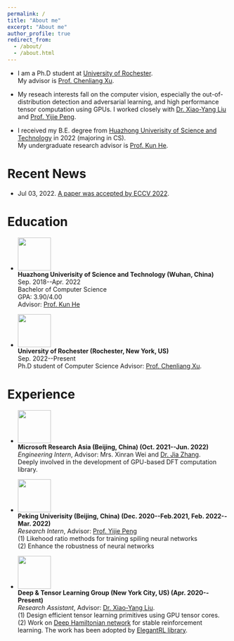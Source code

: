 ```yaml
---
permalink: /
title: "About me"
excerpt: "About me"
author_profile: true
redirect_from: 
  - /about/
  - /about.html
---
```

* I am a Ph.D student at [University of Rochester](https://www.rochester.edu/). <br>
My advisor is [Prof. Chenliang Xu](https://www.cs.rochester.edu/~cxu22/).

* My reseach interests fall on the computer vision, especially the out-of-distribution detection and adversarial learning,  and high performance tensor computation using GPUs. I worked closely with [Dr. Xiao-Yang Liu](https://scholar.google.com/citations?user=C83b8ncAAAAJ) and [Prof. Yijie Peng](https://scholar.google.com/citations?user=J9FPMToAAAAJ). 

* I received my B.E. degree from [Huazhong Univerisity of Science and Technology](http://english.hust.edu.cn/) in 2022 (majoring in CS).<br>
My undergraduate research advisor is [Prof. Kun He](https://scholar.google.com/citations?user=YTQnGJsAAAAJ).

# Recent News
* Jul 03, 2022. [A paper was accepted by ECCV 2022](https://github.com/xiaosen-wang/TA).


# Education
* <img width="75" height="75" src="https://zhangaipi.github.io/images/hust.png"/> <br>
<b>Huazhong Univerisity of Science and Technology (Wuhan, China) </b> <br>
Sep. 2018--Apr. 2022<br>
Bachelor of Computer Science<br>
GPA: 3.90/4.00 <br>
Advisor: [Prof. Kun He](https://scholar.google.com/citations?user=YTQnGJsAAAAJ)<br>


* <img width="75" height="75" src="https://zhangaipi.github.io/images/ur.jpg"/> <br>
<b>University of Rochester (Rochester, New York, US)</b> <br>
Sep. 2022--Present<br>
Ph.D student of Computer Science
Advisor: [Prof. Chenliang Xu](https://www.cs.rochester.edu/~cxu22/). <br>

# Experience
* <img width="75" height="75" src="https://zhangaipi.github.io/images/msra.png"/> <br>
<b>Microsoft Research Asia (Beijing, China) (Oct. 2021--Jun. 2022) </b> <br>
<i>Engineering Intern</i>, Advisor: Mrs. Xinran Wei and [Dr. Jia Zhang](https://jialrs.github.io/home/). <br>
Deeply involved in the development of GPU-based DFT computation library.<br>

* <img width="75" height="75" src="https://zhangaipi.github.io/images/pku.jpg"/> <br>
<b>Peking Univerisity (Beijing, China) (Dec. 2020--Feb.2021, Feb. 2022--Mar. 2022)</b> <br>
<i>Research Intern</i>, Advisor: [Prof. Yijie Peng](https://scholar.google.com/citations?user=J9FPMToAAAAJ) <br>
(1) Likehood ratio methods for training spiling neural networks<br>
(2) Enhance the robustness of neural networks <br>

* <img width="75" height="75" src="https://zhangaipi.github.io/images/ai4finrl.png"/> <br>
<b>Deep & Tensor Learning Group (New York City, US) (Apr. 2020--Present) </b> <br>
<i>Research Assistant</i>, Advisor: [Dr. Xiao-Yang Liu](https://scholar.google.com/citations?user=C83b8ncAAAAJ).<br>
(1) Design efficient tensor learning primitives using GPU tensor cores.<br>
(2) Work on [Deep Hamiltonian network](https://tensorworkshop.github.io/NeurIPS2021/accepted_papers/DHN_Variational_RL_27.pdf#:~:text=Deep%20variational%20reinforcement%20learning%20by%20optimiz-%20ing%20Hamiltonian,the%20Hamiltonian%20equation%20to%20obtain%20the%20policy%20network.) for stable reinforcement learning. The work has been adopted by [ElegantRL library](https://github.com/AI4Finance-Foundation/ElegantRL).

